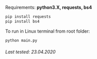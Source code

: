 Requirements: 
<strong>python3.X, requests, bs4</strong>

```bash
pip install requests
pip install bs4
```

To run in Linux terminal from root folder:
```bash
python main.py
```
<h6>Last tested: 23.04.2020<h6>
